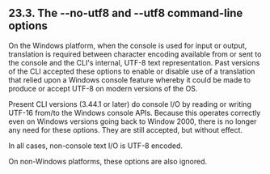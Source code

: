 ## 23\.3\. The \-\-no\-utf8 and \-\-utf8 command\-line options


On the Windows platform, when the console is used for input or output,
translation is required between character encoding available from or sent to
the console and the CLI's internal, UTF\-8 text representation. Past versions
of the CLI accepted these options to enable or disable use of a translation
that relied upon a Windows console feature whereby it could be made to
produce or accept UTF\-8 on modern versions of the OS.


Present CLI versions (3\.44\.1 or later) do console I/O by reading or writing
UTF\-16 from/to the Windows console APIs. Because this operates correctly even
on Windows versions going back to Window 2000, there is no longer any need
for these options. They are still accepted, but without effect.


In all cases, non\-console text I/O is UTF\-8 encoded.


On non\-Windows platforms, these options are also ignored.



